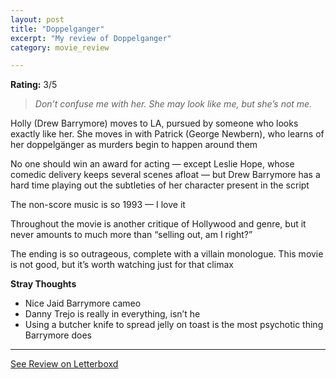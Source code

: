 ```yaml
---
layout: post
title: "Doppelganger"
excerpt: "My review of Doppelganger"
category: movie_review

---
```


**Rating:** 3/5

<blockquote><i>Don’t confuse me with her. She may look like me, but she’s not me.</i></blockquote>Holly (Drew Barrymore) moves to LA, pursued by someone who looks exactly like her. She moves in with Patrick (George Newbern), who learns of her doppelgänger as murders begin to happen around them

No one should win an award for acting — except Leslie Hope, whose comedic delivery keeps several scenes afloat — but Drew Barrymore has a hard time playing out the subtleties of her character present in the script

The non-score music is so 1993 — I love it

Throughout the movie is another critique of Hollywood and genre, but it never amounts to much more than “selling out, am I right?”

The ending is so outrageous, complete with a villain monologue. This movie is not good, but it’s worth watching just for that climax

<b>Stray Thoughts</b>
* Nice Jaid Barrymore cameo
* Danny Trejo is really in everything, isn’t he
* Using a butcher knife to spread jelly on toast is the most psychotic thing Barrymore does

<hr>

[See Review on Letterboxd](https://boxd.it/4p53vN)
